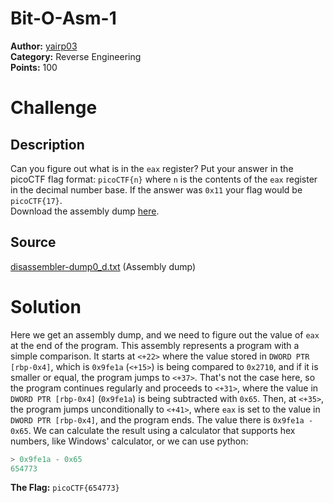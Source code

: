 # Bit-O-Asm-1

**Author:** [yairp03](https://github.com/yairp03)  
**Category:** Reverse Engineering  
**Points:** 100

# Challenge

## Description

Can you figure out what is in the `eax` register? Put your answer in the picoCTF flag format: `picoCTF{n}` where `n` is the contents of the `eax` register in the decimal number base. If the answer was `0x11` your flag would be `picoCTF{17}`.  
Download the assembly dump [here](./disassembler-dump0_d.txt).

## Source

[disassembler-dump0_d.txt](./disassembler-dump0_d.txt) (Assembly dump)

# Solution

Here we get an assembly dump, and we need to figure out the value of `eax` at the end of the program. This assembly represents a program with a simple comparison. It starts at `<+22>` where the value stored in `DWORD PTR [rbp-0x4]`, which is `0x9fe1a` (`<+15>`) is being compared to `0x2710`, and if it is smaller or equal, the program jumps to `<+37>`. That's not the case here, so the program continues regularly and proceeds to `<+31>`, where the value in `DWORD PTR [rbp-0x4]` (`0x9fe1a`) is being subtracted with `0x65`. Then, at `<+35>`, the program jumps unconditionally to `<+41>`, where `eax` is set to the value in `DWORD PTR [rbp-0x4]`, and the program ends. The value there is `0x9fe1a - 0x65`. We can calculate the result using a calculator that supports hex numbers, like Windows' calculator, or we can use python:

```python
> 0x9fe1a - 0x65
654773
```

**The Flag:** `picoCTF{654773}`
